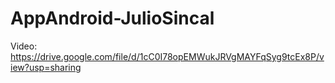 # AppAndroid-JulioSincal

Video: https://drive.google.com/file/d/1cC0I78opEMWukJRVgMAYFqSyg9tcEx8P/view?usp=sharing
